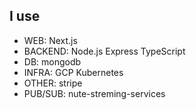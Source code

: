 ## I use 
- WEB: Next.js
- BACKEND: Node.js Express TypeScript
- DB: mongodb
- INFRA: GCP Kubernetes
- OTHER: stripe
- PUB/SUB: nute-streming-services


